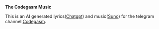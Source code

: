 **The Codegasm Music**

This is an AI generated lyrics([Chatgpt](https://chatgpt.com/)) and music([Suno](https://suno.com)) for the telegram channel [Codegasm](https://t.me/code_gasm).



